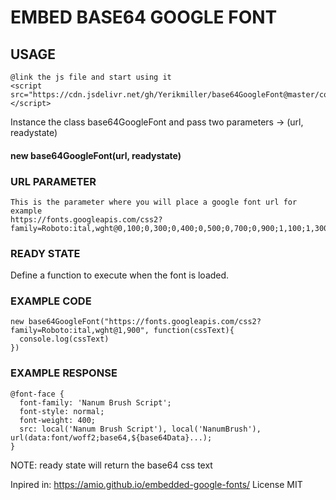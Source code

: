 # EMBED BASE64 GOOGLE FONT
## USAGE
``` 
@link the js file and start using it
<script src="https://cdn.jsdelivr.net/gh/Yerikmiller/base64GoogleFont@master/core.js"></script>
```
Instance the class base64GoogleFont and pass two parameters -> (url, readystate)
#### new base64GoogleFont(url, readystate)
### URL PARAMETER
``` 
This is the parameter where you will place a google font url for example
https://fonts.googleapis.com/css2?family=Roboto:ital,wght@0,100;0,300;0,400;0,500;0,700;0,900;1,100;1,300;1,400;1,500;1,700;1,900
```
### READY STATE
Define a function to execute when the font is loaded.
### EXAMPLE CODE
``` 
new base64GoogleFont("https://fonts.googleapis.com/css2?family=Roboto:ital,wght@1,900", function(cssText){
  console.log(cssText)
})
```
### EXAMPLE RESPONSE
``` 
@font-face {
  font-family: 'Nanum Brush Script';
  font-style: normal;
  font-weight: 400;
  src: local('Nanum Brush Script'), local('NanumBrush'), url(data:font/woff2;base64,${base64Data}...);
}
```
NOTE: ready state will return the base64 css text


Inpired in: https://amio.github.io/embedded-google-fonts/
License MIT
